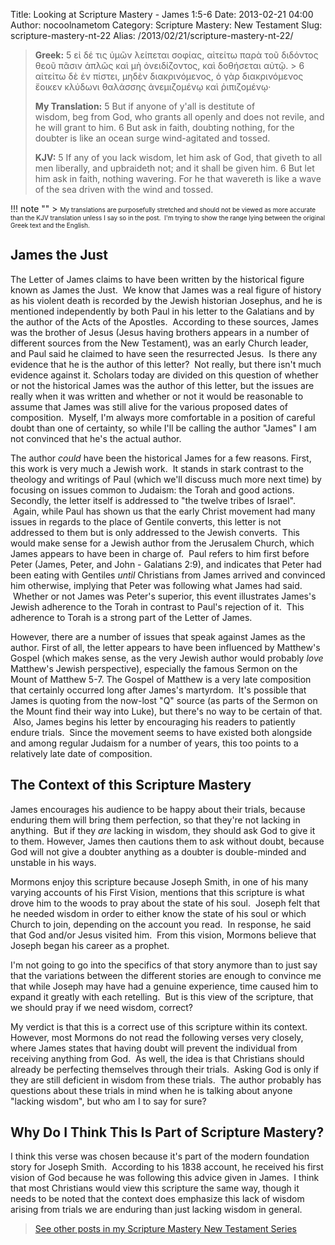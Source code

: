Title: Looking at Scripture Mastery - James 1:5-6
Date: 2013-02-21 04:00
Author: nocoolnametom
Category: Scripture Mastery: New Testament
Slug: scripture-mastery-nt-22
Alias: /2013/02/21/scripture-mastery-nt-22/

> **Greek:**
>  <span>5</span> εἰ δέ τις ὑμῶν λείπεται σοφίας, αἰτείτω παρὰ τοῦ διδόντος θεοῦ πᾶσιν ἁπλῶς καὶ μὴ ὀνειδίζοντος, καὶ δοθήσεται αὐτῷ. >  <span>6</span> αἰτείτω δὲ ἐν πίστει, μηδὲν διακρινόμενος, ὁ γὰρ διακρινόμενος ἔοικεν κλύδωνι θαλάσσης ἀνεμιζομένῳ καὶ ῥιπιζομένῳ·
>
> **My Translation:**
>  <span>5</span> But if anyone of y'all is destitute of wisdom, beg from God, who grants all openly and does not revile, and he will grant to him.
>  <span>6</span> But ask in faith, doubting nothing, for the doubter is like an ocean surge wind-agitated and tossed.
>
> **KJV:**
>  <span>5</span> If any of you lack wisdom, let him ask of God, that giveth to all men liberally, and upbraideth not; and it shall be given him.
>  <span>6</span> But let him ask in faith, nothing wavering. For he that wavereth is like a wave of the sea driven with the wind and tossed.

!!! note ""
     > <span style="font-size: x-small;">My translations are purposefully stretched and should not be viewed as more accurate than the KJV translation unless I say so in the post.  I'm trying to show the range lying between the original Greek text and the English.</span>

James the Just
--------------

The Letter of James claims to have been written by the historical figure known as James the Just.  We know that James was a real figure of history as his violent death is recorded by the Jewish historian Josephus, and he is mentioned independently by both Paul in his letter to the Galatians and by the author of the Acts of the Apostles.  According to these sources, James was the brother of Jesus (Jesus having brothers appears in a number of different sources from the New Testament), was an early Church leader, and Paul said he claimed to have seen the resurrected Jesus.  Is there any evidence that he is the author of this letter?  Not really, but there isn't much evidence against it. Scholars today are divided on this question of whether or not the historical James was the author of this letter, but the issues are really when it was written and whether or not it would be reasonable to assume that James was still alive for the various proposed dates of composition.  Myself, I'm always more comfortable in a position of careful doubt than one of certainty, so while I'll be calling the author "James" I am not convinced that he's the actual author.

The author *could* have been the historical James for a few reasons. First, this work is very much a Jewish work.  It stands in stark contrast to the theology and writings of Paul (which we'll discuss much more next time) by focusing on issues common to Judaism: the Torah and good actions. Secondly, the letter itself is addressed to "the twelve tribes of Israel".  Again, while Paul has shown us that the early Christ movement had many issues in regards to the place of Gentile converts, this letter is not addressed to them but is only addressed to the Jewish converts.  This would make sense for a Jewish author from the Jerusalem Church, which James appears to have been in charge of.  Paul refers to him first before Peter (James, Peter, and John - Galatians 2:9), and indicates that Peter had been eating with Gentiles *until* Christians from James arrived and convinced him otherwise, implying that Peter was following what James had said.  Whether or not James was Peter's superior, this event illustrates James's Jewish adherence to the Torah in contrast to Paul's rejection of it.  This adherence to Torah is a strong part of the Letter of James.

However, there are a number of issues that speak against James as the author. First of all, the letter appears to have been influenced by Matthew's Gospel (which makes sense, as the very Jewish author would probably *love* Matthew's Jewish perspective), especially the famous Sermon on the Mount of Matthew 5-7. The Gospel of Matthew is a very late composition that certainly occurred long after James's martyrdom.  It's possible that James is quoting from the now-lost "Q" source (as parts of the Sermon on the Mount find their way into Luke), but there's no way to be certain of that.  Also, James begins his letter by encouraging his readers to patiently endure trials.  Since the movement seems to have existed both alongside and among regular Judaism for a number of years, this too points to a relatively late date of composition.

The Context of this Scripture Mastery
-------------------------------------

James encourages his audience to be happy about their trials, because enduring them will bring them perfection, so that they're not lacking in anything.  But if they *are* lacking in wisdom, they should ask God to give it to them. However, James then cautions them to ask without doubt, because God will not give a doubter anything as a doubter is double-minded and unstable in his ways.

Mormons enjoy this scripture because Joseph Smith, in one of his many varying accounts of his First Vision, mentions that this scripture is what drove him to the woods to pray about the state of his soul.  Joseph felt that he needed wisdom in order to either know the state of his soul or which Church to join, depending on the account you read.  In response, he said that God and/or Jesus visited him.  From this vision, Mormons believe that Joseph began his career as a prophet.

I'm not going to go into the specifics of that story anymore than to just say that the variations between the different stories are enough to convince me that while Joseph may have had a genuine experience, time caused him to expand it greatly with each retelling.  But is this view of the scripture, that we should pray if we need wisdom, correct?

My verdict is that this is a correct use of this scripture within its context. However, most Mormons do not read the following verses very closely, where James states that having doubt will prevent the individual from receiving anything from God.  As well, the idea is that Christians should already be perfecting themselves through their trials.  Asking God is only if they are still deficient in wisdom from these trials.  The author probably has questions about these trials in mind when he is talking about anyone "lacking wisdom", but who am I to say for sure?

Why Do I Think This Is Part of Scripture Mastery?
-------------------------------------------------

I think this verse was chosen because it's part of the modern foundation story for Joseph Smith.  According to his 1838 account, he received his first vision of God because he was following this advice given in James.  I think that most Christians would view this scripture the same way, though it needs to be noted that the context does emphasize this lack of wisdom arising from trials we are enduring than just lacking wisdom in general.

> [See other posts in my Scripture Mastery New Testament Series][]

[See other posts in my Scripture Mastery New Testament Series]: |filename|pages/scripture-mastery-new-testament.md "Scripture Mastery: New Testament"
